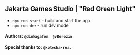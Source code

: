 ## Jakarta Games Studio | "Red Green Light"

- `npm run start` - build and start the app
- `npm run dev` - run dev mode

#### Authors: `@dinkagafon  @vBerezin`
#### Special thanks to: `@kotosha-real`
